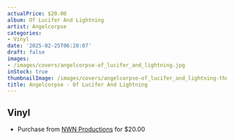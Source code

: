 ```yaml
---
actualPrice: $20.00
album: Of Lucifer And Lightning
artist: Angelcorpse
categories:
- Vinyl
date: '2025-02-25T06:20:07'
draft: false
images:
- /images/covers/angelcorpse-of_lucifer_and_lightning.jpg
inStock: true
thumbnailImage: /images/covers/angelcorpse-of_lucifer_and_lightning-thumb.jpg
title: Angelcorpse - Of Lucifer And Lightning
---
```


## Vinyl
* Purchase from [NWN Productions](http://shop.nwnprod.com/index.php?route=product/product&path=75&product_id=60082&sort=pd.name&order=ASC) for $20.00
